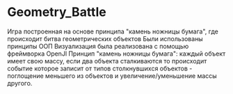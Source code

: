 # Geometry_Battle
Игра построенная на основе принципа "камень ножницы бумага", где происходит битва геометрических объектов 
Были использованы принципы ООП
Визуализация была реализована с помощью фреймворка OpenJl
Принцип "камень ножницы бумага": каждый объект имеет свою массу, если два объекта сталкиваются то происходит событие которое записит от типов столкнувшихся объектов - поглощение меньшего из объектов и увеличение/уменьшение массы другого.
